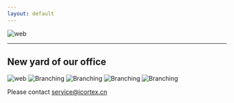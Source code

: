 ```yaml
---
layout: default
---
```

![web](https://lwillbegates.github.io/images/web2.png)

* * *

## New yard of our office

![web](https://lwillbegates.github.io/images/envr1_1.jpg)
![Branching](https://lwillbegates.github.io/images/envr1_1.jpg)
![Branching](https://lwillbegates.github.io/images/envr1_2.jpg)
![Branching](https://lwillbegates.github.io/images/envr1_3.jpg)
![Branching](https://lwillbegates.github.io/images/envr1_4.jpg)

Please contact service@icortex.cn

